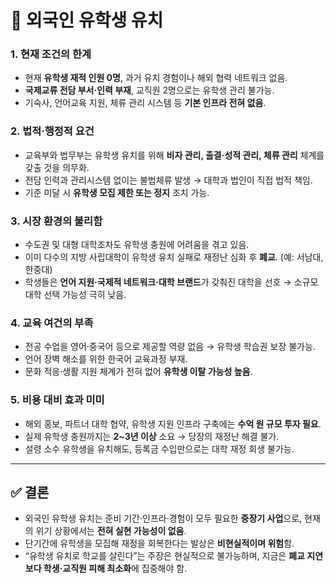 # 📄 외국인 유학생 유치

### 1. 현재 조건의 한계

* 현재 **유학생 재적 인원 0명**, 과거 유치 경험이나 해외 협력 네트워크 없음.
* **국제교류 전담 부서·인력 부재**, 교직원 2명으로는 유학생 관리 불가능.
* 기숙사, 언어교육 지원, 체류 관리 시스템 등 **기본 인프라 전혀 없음**.

### 2. 법적·행정적 요건

* 교육부와 법무부는 유학생 유치를 위해 **비자 관리, 출결·성적 관리, 체류 관리** 체계를 갖출 것을 의무화.
* 전담 인력과 관리시스템 없이는 불법체류 발생 → 대학과 법인이 직접 법적 책임.
* 기준 미달 시 **유학생 모집 제한 또는 정지** 조치 가능.

### 3. 시장 환경의 불리함

* 수도권 및 대형 대학조차도 유학생 충원에 어려움을 겪고 있음.
* 이미 다수의 지방 사립대학이 유학생 유치 실패로 재정난 심화 후 **폐교**. (예: 서남대, 한중대)
* 학생들은 **언어 지원·국제적 네트워크·대학 브랜드**가 갖춰진 대학을 선호 → 소규모 대학 선택 가능성 극히 낮음.

### 4. 교육 여건의 부족

* 전공 수업을 영어·중국어 등으로 제공할 역량 없음 → 유학생 학습권 보장 불가능.
* 언어 장벽 해소를 위한 한국어 교육과정 부재.
* 문화 적응·생활 지원 체계가 전혀 없어 **유학생 이탈 가능성 높음**.

### 5. 비용 대비 효과 미미

* 해외 홍보, 파트너 대학 협약, 유학생 지원 인프라 구축에는 **수억 원 규모 투자 필요**.
* 실제 유학생 충원까지는 **2\~3년 이상** 소요 → 당장의 재정난 해결 불가.
* 설령 소수 유학생을 유치해도, 등록금 수입만으로는 대학 재정 회생 불가능.

---

## ✅ 결론

* 외국인 유학생 유치는 준비 기간·인프라·경험이 모두 필요한 **중장기 사업**으로,
  현재의 위기 상황에서는 **전혀 실현 가능성이 없음**.
* 단기간에 유학생을 모집해 재정을 회복한다는 발상은 **비현실적이며 위험**함.
* “유학생 유치로 학교를 살린다”는 주장은 현실적으로 불가능하며,
  지금은 **폐교 지연보다 학생·교직원 피해 최소화**에 집중해야 함.
